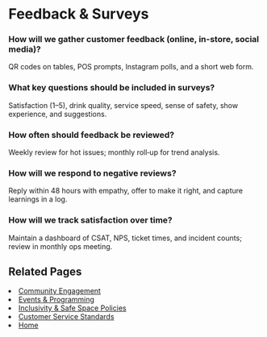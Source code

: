 # Feedback & Surveys

### How will we gather customer feedback (online, in-store, social media)?
QR codes on tables, POS prompts, Instagram polls, and a short web form.

### What key questions should be included in surveys?
Satisfaction (1–5), drink quality, service speed, sense of safety, show experience, and suggestions.

### How often should feedback be reviewed?
Weekly review for hot issues; monthly roll‑up for trend analysis.

### How will we respond to negative reviews?
Reply within 48 hours with empathy, offer to make it right, and capture learnings in a log.

### How will we track satisfaction over time?
Maintain a dashboard of CSAT, NPS, ticket times, and incident counts; review in monthly ops meeting.

## Related Pages
<li><a href="community.md">Community Engagement</a></li>
<li><a href="events.md">Events &amp; Programming</a></li>
<li><a href="policies.md">Inclusivity &amp; Safe Space Policies</a></li>
<li><a href="standards.md">Customer Service Standards</a></li>
<li><a href="index.html">Home</a></li>
